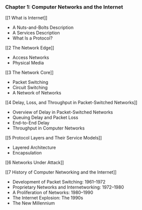 ### **Chapter 1: Computer Networks and the Internet**

[[1 What is Internet]]

- A Nuts-and-Bolts Description
- A Services Description
- What Is a Protocol?

[[2 The Network Edge]]

- Access Networks
- Physical Media

[[3 The Network Core]]

- Packet Switching
- Circuit Switching
- A Network of Networks

[[4 Delay, Loss, and Throughput in Packet-Switched Networks]]

- Overview of Delay in Packet-Switched Networks
- Queuing Delay and Packet Loss
- End-to-End Delay
- Throughput in Computer Networks

[[5 Protocol Layers and Their Service Models]]

- Layered Architecture
- Encapsulation

[[6 Networks Under Attack]]

[[7 History of Computer Networking and the Internet]]

- Development of Packet Switching: 1961–1972
- Proprietary Networks and Internetworking: 1972–1980
- A Proliferation of Networks: 1980–1990
- The Internet Explosion: The 1990s
- The New Millennium
